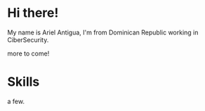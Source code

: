 # Hi there!

My name is Ariel Antigua, I'm from Dominican Republic working in CiberSecurity.

more to come!

# Skills
a few.
